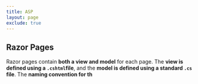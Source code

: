 ```yaml
---
title: ASP
layout: page
exclude: true
---
```


## Razor Pages

Razor pages contain **both a view and model** for each page. The **view is defined using a `.cshtml`file**, and the **model is defined using a standard `.cs` file**. The **naming convention for th**
<!--stackedit_data:
eyJoaXN0b3J5IjpbMTkxMTM4MTU5OV19
-->